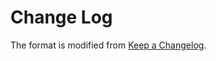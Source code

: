 # Change Log

The format is modified from [Keep a Changelog](https://keepachangelog.com/en/1.0.0/).
